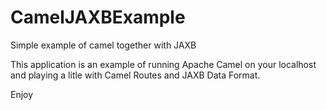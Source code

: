 # CamelJAXBExample
Simple example of camel together with JAXB

This application is an example of running Apache Camel on your localhost and playing a 
litle with Camel Routes and JAXB Data Format. 

Enjoy
